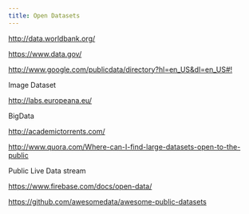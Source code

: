 ```yaml
---
title: Open Datasets
---
```


<http://data.worldbank.org/>

<https://www.data.gov/>

<http://www.google.com/publicdata/directory?hl=en_US&dl=en_US#!>

Image Dataset

<http://labs.europeana.eu/>

BigData

<http://academictorrents.com/>

<http://www.quora.com/Where-can-I-find-large-datasets-open-to-the-public>

Public Live Data stream

<https://www.firebase.com/docs/open-data/>

https://github.com/awesomedata/awesome-public-datasets

